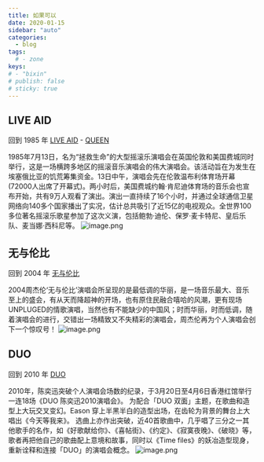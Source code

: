 ```yaml
---
title: 如果可以
date: 2020-01-15
sidebar: "auto"
categories:
  - blog
tags:
  # - zone
keys:
# - "bixin"
# publish: false
# sticky: true
---
```


## LIVE AID
回到 1985 年 [LIVE AID](https://www.bilibili.com/video/av51409085) - [QUEEN](https://www.bilibili.com/video/av42197248/)

1985年7月13日，名为“拯救生命”的大型摇滚乐演唱会在英国伦敦和美国费城同时举行，这是一场横跨多地区的摇滚音乐演唱会的伟大演唱会。该活动旨在为发生在埃塞俄比亚的饥荒筹集资金。13日中午，演唱会先在伦敦温布利体育场开幕(72000人出席了开幕式)。两小时后，美国费城约翰·肯尼迪体育场的音乐会也宣布开始，共有9万人观看了演出。演出一直持续了16个小时，并通过全球通信卫星网络向140多个国家播出了实况，估计总共吸引了近15亿的电视观众。全世界100多位著名摇滚乐歌星参加了这次义演，包括鲍勃·迪伦、保罗·麦卡特尼、皇后乐队、麦当娜·西科尼等。
![image.png](https://i.loli.net/2020/01/15/Ld2XnASFgPTDvhr.png)


## 无与伦比
回到 2004 年 [无与伦比](https://www.bilibili.com/video/av4708245/)

2004周杰伦‘无与伦比’演唱会所呈现的是最低调的华丽，是一场音乐最大、音乐至上的盛会，有从天而降超神的开场，也有原住民融合嘻哈的风潮，更有现场UNPLUGED的情歌演唱，当然也有不能缺少的中国风；时而华丽，时而低调，随着演唱会的进行，交错出一场精致又不失精彩的演唱会，周杰伦再为个人演唱会创下一个惊叹号！
![image.png](https://i.loli.net/2020/01/15/gOxiBXWbkpKjvyN.png)


## DUO
回到 2010 年 [DUO](https://www.bilibili.com/video/av76106200)

2010年，陈奕迅突破个人演唱会场数的纪录，于3月20日至4月6日香港红馆举行一连18场《DUO 陈奕迅2010演唱会》。
为配合「DUO 双面」主题，在歌曲和造型上大玩交叉变幻。Eason 穿上半黑半白的造型出场，在齿轮为背景的舞台上大唱出《今天等我来》。
选曲上亦作出突破，近40首歌曲中，几乎唱了三分之一其他歌手的名作，如《好歌献给你》、《喜帖街》、《约定》、《寂寞夜晚》、《破晓》等，歌者再把他自己的歌曲配上意境和故事，同时以《Time files》的妖冶造型现身，重新诠释和连接「DUO」的演唱会概念。
![image.png](https://i.loli.net/2020/01/15/mowfGgsEb4XL63C.png)
